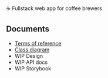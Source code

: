 ☕ Fullstack web app for coffee brewers
## Documents
- [Terms of reference](./TOR.md)
- [Class diagram](./UML.md)
- WIP Design
- WIP API docs
- WIP Storybook
